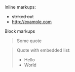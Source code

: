 Inline markups:

- ~~striked out~~
- <http://example.com>

Block markups

> Some quote

> Quote with embedded list:
>
> - Hello
> - World
